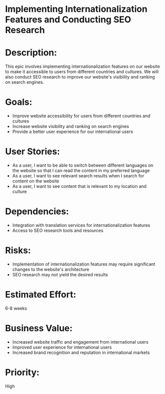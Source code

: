 # Implementing Internationalization Features and Conducting SEO Research

# Description:
This epic involves implementing internationalization features on our website to make it accessible to users from different countries and cultures. We will also conduct SEO research to improve our website's visibility and ranking on search engines.

# Goals:
- Improve website accessibility for users from different countries and cultures
- Increase website visibility and ranking on search engines
- Provide a better user experience for our international users

# User Stories:
- As a user, I want to be able to switch between different languages on the website so that I can read the content in my preferred language
- As a user, I want to see relevant search results when I search for content on the website
- As a user, I want to see content that is relevant to my location and culture

# Dependencies:
- Integration with translation services for internationalization features
- Access to SEO research tools and resources

# Risks:
- Implementation of internationalization features may require significant changes to the website's architecture
- SEO research may not yield the desired results

# Estimated Effort: 
6-8 weeks

# Business Value: 
- Increased website traffic and engagement from international users
- Improved user experience for international users
- Increased brand recognition and reputation in international markets

# Priority: 
High
